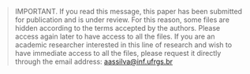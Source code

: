 >IMPORTANT. If you read this message, this paper has been submitted for publication and is under review. For this reason, some files are hidden according to the terms accepted by the authors. Please access again later to have access to all the files. If you are an academic researcher interested in this line of research and wish to have immediate access to all the files, please request it directly through the email address: aassilva@inf.ufrgs.br
